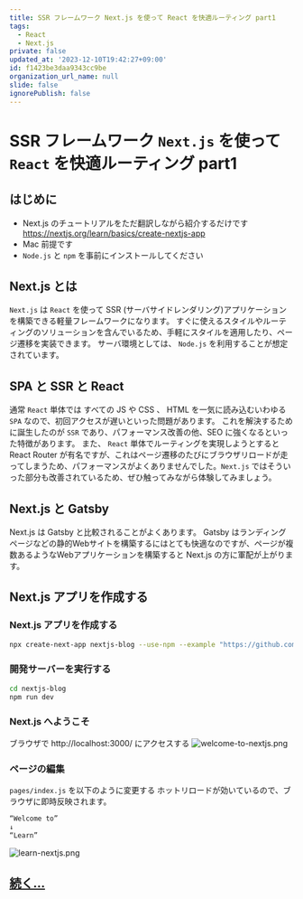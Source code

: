 ```yaml
---
title: SSR フレームワーク Next.js を使って React を快適ルーティング part1
tags:
  - React
  - Next.js
private: false
updated_at: '2023-12-10T19:42:27+09:00'
id: f1423be3daa9343cc9be
organization_url_name: null
slide: false
ignorePublish: false
---
```


# SSR フレームワーク `Next.js` を使って `React` を快適ルーティング part1

## はじめに

- Next.js のチュートリアルをただ翻訳しながら紹介するだけです  
  https://nextjs.org/learn/basics/create-nextjs-app
- Mac 前提です
- `Node.js` と `npm` を事前にインストールしてください

## Next.js とは

`Next.js` は `React` を使って SSR (サーバサイドレンダリング)アプリケーションを構築できる軽量フレームワークになります。
すぐに使えるスタイルやルーティングのソリューションを含んでいるため、手軽にスタイルを適用したり、ページ遷移を実装できます。
サーバ環境としては、 `Node.js` を利用することが想定されています。

## SPA と SSR と React

通常 `React` 単体では すべての JS や CSS 、 HTML を一気に読み込むいわゆる `SPA` なので、初回アクセスが遅いといった問題があります。
これを解決するために誕生したのが `SSR` であり、パフォーマンス改善の他、SEO に強くなるといった特徴があります。
また、 `React` 単体でルーティングを実現しようとすると React Router が有名ですが、これはページ遷移のたびにブラウザリロードが走ってしまうため、パフォーマンスがよくありませんでした。`Next.js` ではそういった部分も改善されているため、ぜひ触ってみながら体験してみましょう。

## Next.js と Gatsby

Next.js は Gatsby と比較されることがよくあります。 Gatsby はランディングページなどの静的Webサイトを構築するにはとても快適なのですが、ページが複数あるようなWebアプリケーションを構築すると Next.js の方に軍配が上がります。

## Next.js アプリを作成する

### Next.js アプリを作成する

```bash
npx create-next-app nextjs-blog --use-npm --example "https://github.com/vercel/next-learn-starter/tree/master/learn-starter"
```

### 開発サーバーを実行する

```bash
cd nextjs-blog
npm run dev
```

### Next.js へようこそ

ブラウザで http://localhost:3000/ にアクセスする
![welcome-to-nextjs.png](https://qiita-image-store.s3.ap-northeast-1.amazonaws.com/0/59081/dbde7990-0d15-3214-0425-a7f01e8692aa.png)

### ページの編集

`pages/index.js` を以下のように変更する
ホットリロードが効いているので、ブラウザに即時反映されます。

```text:pages/index.js
“Welcome to”
↓
“Learn”
```

![learn-nextjs.png](https://qiita-image-store.s3.ap-northeast-1.amazonaws.com/0/59081/22bc2a55-837f-9d53-a2a9-b74fb69857f1.png)

## [続く...](https://qiita.com/takiguchi-yu/items/ece05578da15780cd291)
